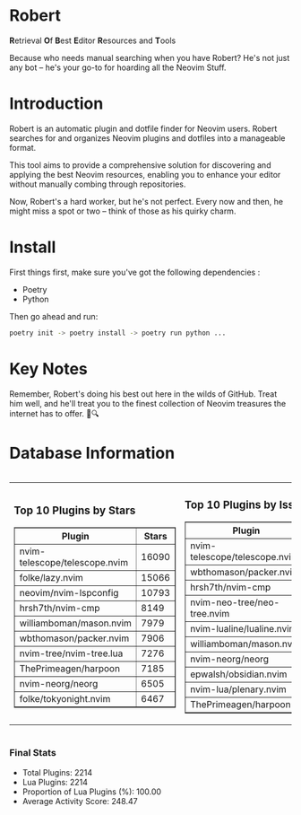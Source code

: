 # Robert

**R**etrieval
**O**f
**B**est
**E**ditor
**R**esources and
**T**ools

Because who needs manual searching when you have Robert?
He's not just any bot – he's your go-to for hoarding all the Neovim Stuff.

# Introduction
Robert is an automatic plugin and dotfile finder for Neovim users. Robert searches for and organizes Neovim plugins and dotfiles into a manageable format.

This tool aims to provide a comprehensive solution for discovering and applying the best Neovim resources, enabling you to enhance your editor without manually combing through repositories.

Now, Robert's a hard worker, but he's not perfect. Every now and then, he might miss a spot or two – think of those as his quirky charm. 

# Install
 First things first, make sure you've got the following dependencies :
  - Poetry 
  - Python 

Then go ahead and run:

```bash
poetry init -> poetry install -> poetry run python ...
```
# Key Notes

Remember, Robert's doing his best out here in the wilds of GitHub. Treat him well, and he'll treat you to the finest collection of Neovim treasures the internet has to offer. 🎩🔍


# Database Information

<div style='display:flex;flex-direction:row;justify-content:space-between;'><table><tr><td><h3>Top 10 Plugins by Stars</h3><table border="1"><tr><th>Plugin</th><th>Stars</th></tr><tr><td>nvim-telescope/telescope.nvim</td><td>16090</td></tr><tr><td>folke/lazy.nvim</td><td>15066</td></tr><tr><td>neovim/nvim-lspconfig</td><td>10793</td></tr><tr><td>hrsh7th/nvim-cmp</td><td>8149</td></tr><tr><td>williamboman/mason.nvim</td><td>7979</td></tr><tr><td>wbthomason/packer.nvim</td><td>7906</td></tr><tr><td>nvim-tree/nvim-tree.lua</td><td>7276</td></tr><tr><td>ThePrimeagen/harpoon</td><td>7185</td></tr><tr><td>nvim-neorg/neorg</td><td>6505</td></tr><tr><td>folke/tokyonight.nvim</td><td>6467</td></tr></table></td><td><h3>Top 10 Plugins by Issues</h3><table border="1"><tr><th>Plugin</th><th>Issues</th></tr><tr><td>nvim-telescope/telescope.nvim</td><td>382</td></tr><tr><td>wbthomason/packer.nvim</td><td>307</td></tr><tr><td>hrsh7th/nvim-cmp</td><td>287</td></tr><tr><td>nvim-neo-tree/neo-tree.nvim</td><td>239</td></tr><tr><td>nvim-lualine/lualine.nvim</td><td>230</td></tr><tr><td>williamboman/mason.nvim</td><td>212</td></tr><tr><td>nvim-neorg/neorg</td><td>186</td></tr><tr><td>epwalsh/obsidian.nvim</td><td>168</td></tr><tr><td>nvim-lua/plenary.nvim</td><td>148</td></tr><tr><td>ThePrimeagen/harpoon</td><td>126</td></tr></table></td><td><h3>Top 10 Plugins by Forks</h3><table border="1"><tr><th>Plugin</th><th>Forks</th></tr><tr><td>neovim/nvim-lspconfig</td><td>2091</td></tr><tr><td>nvim-telescope/telescope.nvim</td><td>842</td></tr><tr><td>nvim-tree/nvim-tree.lua</td><td>608</td></tr><tr><td>nvim-lualine/lualine.nvim</td><td>468</td></tr><tr><td>folke/tokyonight.nvim</td><td>433</td></tr><tr><td>hrsh7th/nvim-cmp</td><td>406</td></tr><tr><td>ThePrimeagen/harpoon</td><td>384</td></tr><tr><td>folke/lazy.nvim</td><td>365</td></tr><tr><td>jackMort/ChatGPT.nvim</td><td>317</td></tr><tr><td>nvimdev/lspsaga.nvim</td><td>289</td></tr></table></td></tr></table></div>

### Final Stats
- Total Plugins: 2214
- Lua Plugins: 2214
- Proportion of Lua Plugins (%): 100.00
- Average Activity Score: 248.47
